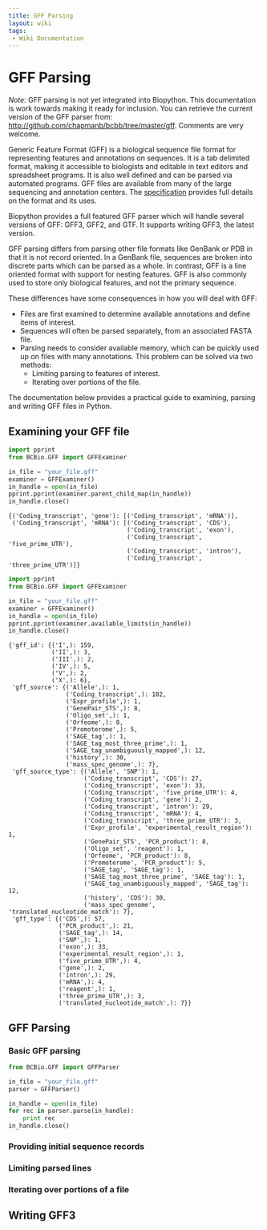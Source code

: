 ```yaml
---
title: GFF Parsing
layout: wiki
tags:
 - Wiki Documentation
---
```


GFF Parsing
===========

*Note:* GFF parsing is not yet integrated into Biopython. This
documentation is work towards making it ready for inclusion. You can
retrieve the current version of the GFF parser from:
<http://github.com/chapmanb/bcbb/tree/master/gff>. Comments are very
welcome.

Generic Feature Format (GFF) is a biological sequence file format for
representing features and annotations on sequences. It is a tab
delimited format, making it accessible to biologists and editable in
text editors and spreadsheet programs. It is also well defined and can
be parsed via automated programs. GFF files are available from many of
the large sequencing and annotation centers. The
[specification](http://www.sequenceontology.org/gff3.shtml) provides
full details on the format and its uses.

Biopython provides a full featured GFF parser which will handle several
versions of GFF: GFF3, GFF2, and GTF. It supports writing GFF3, the
latest version.

GFF parsing differs from parsing other file formats like GenBank or PDB
in that it is not record oriented. In a GenBank file, sequences are
broken into discrete parts which can be parsed as a whole. In contrast,
GFF is a line oriented format with support for nesting features. GFF is
also commonly used to store only biological features, and not the
primary sequence.

These differences have some consequences in how you will deal with GFF:

-   Files are first examined to determine available annotations and
    define items of interest.
-   Sequences will often be parsed separately, from an associated
    FASTA file.
-   Parsing needs to consider available memory, which can be quickly
    used up on files with many annotations. This problem can be solved
    via two methods:
    -   Limiting parsing to features of interest.
    -   Iterating over portions of the file.

The documentation below provides a practical guide to examining, parsing
and writing GFF files in Python.

Examining your GFF file
-----------------------

``` python
import pprint
from BCBio.GFF import GFFExaminer

in_file = "your_file.gff"
examiner = GFFExaminer()
in_handle = open(in_file)
pprint.pprint(examiner.parent_child_map(in_handle))
in_handle.close()
```

    {('Coding_transcript', 'gene'): [('Coding_transcript', 'mRNA')],
     ('Coding_transcript', 'mRNA'): [('Coding_transcript', 'CDS'),
                                     ('Coding_transcript', 'exon'),
                                     ('Coding_transcript', 'five_prime_UTR'),
                                     ('Coding_transcript', 'intron'),
                                     ('Coding_transcript', 'three_prime_UTR')]}

``` python
import pprint
from BCBio.GFF import GFFExaminer

in_file = "your_file.gff"
examiner = GFFExaminer()
in_handle = open(in_file)
pprint.pprint(examiner.available_limits(in_handle))
in_handle.close()
```

    {'gff_id': {('I',): 159,
                ('II',): 3,
                ('III',): 2,
                ('IV',): 5,
                ('V',): 2,
                ('X',): 6},
     'gff_source': {('Allele',): 1,
                    ('Coding_transcript',): 102,
                    ('Expr_profile',): 1,
                    ('GenePair_STS',): 8,
                    ('Oligo_set',): 1,
                    ('Orfeome',): 8,
                    ('Promoterome',): 5,
                    ('SAGE_tag',): 1,
                    ('SAGE_tag_most_three_prime',): 1,
                    ('SAGE_tag_unambiguously_mapped',): 12,
                    ('history',): 30,
                    ('mass_spec_genome',): 7},
     'gff_source_type': {('Allele', 'SNP'): 1,
                         ('Coding_transcript', 'CDS'): 27,
                         ('Coding_transcript', 'exon'): 33,
                         ('Coding_transcript', 'five_prime_UTR'): 4,
                         ('Coding_transcript', 'gene'): 2,
                         ('Coding_transcript', 'intron'): 29,
                         ('Coding_transcript', 'mRNA'): 4,
                         ('Coding_transcript', 'three_prime_UTR'): 3,
                         ('Expr_profile', 'experimental_result_region'): 1,
                         ('GenePair_STS', 'PCR_product'): 8,
                         ('Oligo_set', 'reagent'): 1,
                         ('Orfeome', 'PCR_product'): 8,
                         ('Promoterome', 'PCR_product'): 5,
                         ('SAGE_tag', 'SAGE_tag'): 1,
                         ('SAGE_tag_most_three_prime', 'SAGE_tag'): 1,
                         ('SAGE_tag_unambiguously_mapped', 'SAGE_tag'): 12,
                         ('history', 'CDS'): 30,
                         ('mass_spec_genome', 'translated_nucleotide_match'): 7},
     'gff_type': {('CDS',): 57,
                  ('PCR_product',): 21,
                  ('SAGE_tag',): 14,
                  ('SNP',): 1,
                  ('exon',): 33,
                  ('experimental_result_region',): 1,
                  ('five_prime_UTR',): 4,
                  ('gene',): 2,
                  ('intron',): 29,
                  ('mRNA',): 4,
                  ('reagent',): 1,
                  ('three_prime_UTR',): 3,
                  ('translated_nucleotide_match',): 7}}

GFF Parsing
-----------

### Basic GFF parsing

``` python
from BCBio.GFF import GFFParser

in_file = "your_file.gff"
parser = GFFParser()

in_handle = open(in_file)
for rec in parser.parse(in_handle):
    print rec
in_handle.close()
```

### Providing initial sequence records

### Limiting parsed lines

### Iterating over portions of a file

Writing GFF3
------------
